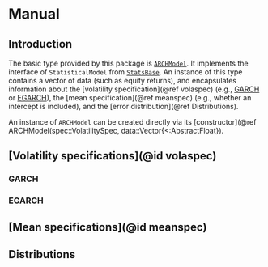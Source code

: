 # Manual
## Introduction
The basic type provided by this package is [`ARCHModel`](@ref). It implements the interface of `StatisticalModel` from [`StatsBase`](http://juliastats.github.io/StatsBase.jl/stable/statmodels.html). An instance of this type contains a vector of data (such as equity returns), and encapsulates information about the [volatility specification](@ref volaspec) (e.g., [GARCH](@ref) or [EGARCH](@ref)), the [mean specification](@ref meanspec) (e.g., whether an intercept is included), and the [error distribution](@ref Distributions).

An instance of `ARCHModel` can be created directly via its [constructor](@ref ARCHModel(spec::VolatilitySpec, data::Vector{<:AbstractFloat}).
## [Volatility specifications](@id volaspec)
### GARCH
### EGARCH
## [Mean specifications](@id meanspec)
## Distributions
